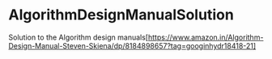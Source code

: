 # AlgorithmDesignManualSolution
Solution to the Algorithm design manuals[https://www.amazon.in/Algorithm-Design-Manual-Steven-Skiena/dp/8184898657?tag=googinhydr18418-21]
